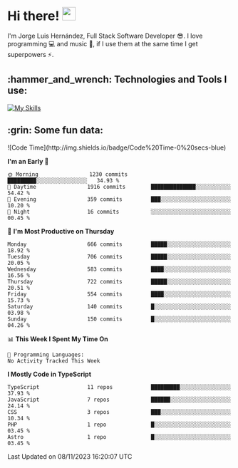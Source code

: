 <h1 align="left">
 <abc>
  <br>Hi there! <img src="https://user-images.githubusercontent.com/42378118/110234147-e3259600-7f4e-11eb-95be-0c4047144dea.gif" width="30"><br>
 </abc>
</h1>

I'm Jorge Luis Hernández, Full Stack Software Developer :sunglasses:. I love programming :computer: and music :musical_score:, if I use them at the same time I get superpowers :zap:. 


<h2 align="left">:hammer_and_wrench: Technologies and Tools I use:</h2>

[![My Skills](https://skillicons.dev/icons?i=js,ts,html,css,py,vue,react,next,nest,postgres,mysql)](https://skillicons.dev)

<h2 align="left">:grin: Some fun data:</h2>
<!--START_SECTION:waka-->
![Code Time](http://img.shields.io/badge/Code%20Time-0%20secs-blue)

**I'm an Early 🐤** 

```text
🌞 Morning                1230 commits        █████████░░░░░░░░░░░░░░░░   34.93 % 
🌆 Daytime                1916 commits        ██████████████░░░░░░░░░░░   54.42 % 
🌃 Evening                359 commits         ███░░░░░░░░░░░░░░░░░░░░░░   10.20 % 
🌙 Night                  16 commits          ░░░░░░░░░░░░░░░░░░░░░░░░░   00.45 % 
```
📅 **I'm Most Productive on Thursday** 

```text
Monday                   666 commits         █████░░░░░░░░░░░░░░░░░░░░   18.92 % 
Tuesday                  706 commits         █████░░░░░░░░░░░░░░░░░░░░   20.05 % 
Wednesday                583 commits         ████░░░░░░░░░░░░░░░░░░░░░   16.56 % 
Thursday                 722 commits         █████░░░░░░░░░░░░░░░░░░░░   20.51 % 
Friday                   554 commits         ████░░░░░░░░░░░░░░░░░░░░░   15.73 % 
Saturday                 140 commits         █░░░░░░░░░░░░░░░░░░░░░░░░   03.98 % 
Sunday                   150 commits         █░░░░░░░░░░░░░░░░░░░░░░░░   04.26 % 
```


📊 **This Week I Spent My Time On** 

```text
💬 Programming Languages: 
No Activity Tracked This Week
```

**I Mostly Code in TypeScript** 

```text
TypeScript               11 repos            █████████░░░░░░░░░░░░░░░░   37.93 % 
JavaScript               7 repos             ██████░░░░░░░░░░░░░░░░░░░   24.14 % 
CSS                      3 repos             ███░░░░░░░░░░░░░░░░░░░░░░   10.34 % 
PHP                      1 repo              █░░░░░░░░░░░░░░░░░░░░░░░░   03.45 % 
Astro                    1 repo              █░░░░░░░░░░░░░░░░░░░░░░░░   03.45 % 
```




 Last Updated on 08/11/2023 16:20:07 UTC
<!--END_SECTION:waka-->

